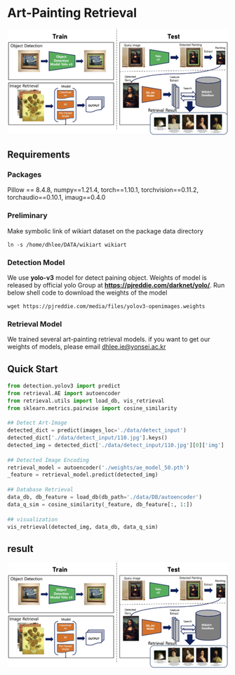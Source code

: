 # Art-Painting Retrieval



![Pipeline](fig/pipeline.jpg)

## Requirements
### Packages
Pillow == 8.4.8, numpy==1.21.4, torch==1.10.1, torchvision==0.11.2, torchaudio==0.10.1, imaug==0.4.0

### Preliminary
Make symbolic link of wikiart dataset on the package data directory
```shell
ln -s /home/dhlee/DATA/wikiart wikiart
```
### Detection Model
We use **yolo-v3** model for detect paining object. Weights of model is released by official yolo Group
at **https://pjreddie.com/darknet/yolo/**. Run below shell code to download the weights of the model
```shell
wget https://pjreddie.com/media/files/yolov3-openimages.weights
```
### Retrieval Model
We trained several art-painting retrieval models. if you want to get our weights of models, 
please email dhlee.ie@yonsei.ac.kr

## Quick Start
```python
from detection.yolov3 import predict
from retrieval.AE import autoencoder
from retrieval.utils import load_db, vis_retrieval
from sklearn.metrics.pairwise import cosine_similarity

## Detect Art-Image
detected_dict = predict(images_loc='./data/detect_input')
detected_dict['./data/detect_input/110.jpg'].keys()
detected_img = detected_dict['./data/detect_input/110.jpg'][0]['img']

## Detected Image Encoding
retrieval_model = autoencoder('./weights/ae_model_50.pth')
_feature = retrieval_model.predict(detected_img)

## Database Retrieval
data_db, db_feature = load_db(db_path='./data/DB/autoencoder')
data_q_sim = cosine_similarity(_feature, db_feature[:, 1:])

## visualization
vis_retrieval(detected_img, data_db, data_q_sim)

```
## result
![Pipeline](fig/pipeline.jpg)